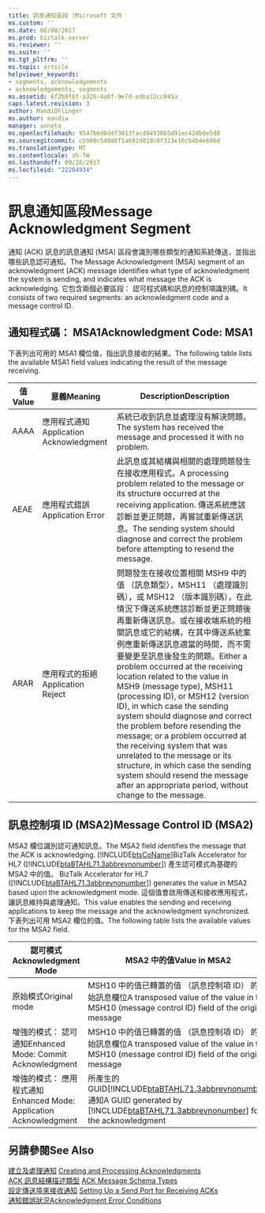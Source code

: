 ```yaml
---
title: 訊息通知區段 |Microsoft 文件
ms.custom: ''
ms.date: 06/08/2017
ms.prod: biztalk-server
ms.reviewer: ''
ms.suite: ''
ms.tgt_pltfrm: ''
ms.topic: article
helpviewer_keywords:
- segments, acknowledgements
- acknowledgements, segments
ms.assetid: 6f2b9f6f-a328-4a0f-9e7d-edba32cc045a
caps.latest.revision: 3
author: MandiOhlinger
ms.author: mandia
manager: anneta
ms.openlocfilehash: 9547b6d8ddf3013facd94930b5d91ec42db0e5d0
ms.sourcegitcommit: cb908c540d8f1a692d01dc8f313e16cb4b4e696d
ms.translationtype: MT
ms.contentlocale: zh-TW
ms.lasthandoff: 09/20/2017
ms.locfileid: "22204934"
---
```

# <a name="message-acknowledgment-segment"></a><span data-ttu-id="04547-102">訊息通知區段</span><span class="sxs-lookup"><span data-stu-id="04547-102">Message Acknowledgment Segment</span></span>
<span data-ttu-id="04547-103">通知 (ACK) 訊息的訊息通知 (MSA) 區段會識別哪些類型的通知系統傳送，並指出哪些訊息認可通知。</span><span class="sxs-lookup"><span data-stu-id="04547-103">The Message Acknowledgment (MSA) segment of an acknowledgment (ACK) message identifies what type of acknowledgment the system is sending, and indicates what message the ACK is acknowledging.</span></span> <span data-ttu-id="04547-104">它包含兩個必要區段： 認可程式碼和訊息的控制項識別碼。</span><span class="sxs-lookup"><span data-stu-id="04547-104">It consists of two required segments: an acknowledgment code and a message control ID.</span></span>  
  
## <a name="acknowledgment-code-msa1"></a><span data-ttu-id="04547-105">通知程式碼： MSA1</span><span class="sxs-lookup"><span data-stu-id="04547-105">Acknowledgment Code: MSA1</span></span>  
 <span data-ttu-id="04547-106">下表列出可用的 MSA1 欄位值，指出訊息接收的結果。</span><span class="sxs-lookup"><span data-stu-id="04547-106">The following table lists the available MSA1 field values indicating the result of the message receiving.</span></span>  
  
|<span data-ttu-id="04547-107">值</span><span class="sxs-lookup"><span data-stu-id="04547-107">Value</span></span>|<span data-ttu-id="04547-108">意義</span><span class="sxs-lookup"><span data-stu-id="04547-108">Meaning</span></span>|<span data-ttu-id="04547-109">Description</span><span class="sxs-lookup"><span data-stu-id="04547-109">Description</span></span>|  
|-----------|-------------|-----------------|  
|<span data-ttu-id="04547-110">AA</span><span class="sxs-lookup"><span data-stu-id="04547-110">AA</span></span>|<span data-ttu-id="04547-111">應用程式通知</span><span class="sxs-lookup"><span data-stu-id="04547-111">Application Acknowledgment</span></span>|<span data-ttu-id="04547-112">系統已收到訊息並處理沒有解決問題。</span><span class="sxs-lookup"><span data-stu-id="04547-112">The system has received the message and processed it with no problem.</span></span>|  
|<span data-ttu-id="04547-113">AE</span><span class="sxs-lookup"><span data-stu-id="04547-113">AE</span></span>|<span data-ttu-id="04547-114">應用程式錯誤</span><span class="sxs-lookup"><span data-stu-id="04547-114">Application Error</span></span>|<span data-ttu-id="04547-115">此訊息或其結構與相關的處理問題發生在接收應用程式。</span><span class="sxs-lookup"><span data-stu-id="04547-115">A processing problem related to the message or its structure occurred at the receiving application.</span></span> <span data-ttu-id="04547-116">傳送系統應該診斷並更正問題，再嘗試重新傳送訊息。</span><span class="sxs-lookup"><span data-stu-id="04547-116">The sending system should diagnose and correct the problem before attempting to resend the message.</span></span>|  
|<span data-ttu-id="04547-117">AR</span><span class="sxs-lookup"><span data-stu-id="04547-117">AR</span></span>|<span data-ttu-id="04547-118">應用程式的拒絕</span><span class="sxs-lookup"><span data-stu-id="04547-118">Application Reject</span></span>|<span data-ttu-id="04547-119">問題發生在接收位置相關 MSH9 中的值 （訊息類型），MSH11 （處理識別碼），或 MSH12 （版本識別碼），在此情況下傳送系統應該診斷並更正問題後再重新傳送訊息。或在接收端系統的相關訊息或它的結構，在其中傳送系統案例應重新傳送訊息適當的時間，而不需要變更至訊息後發生的問題。</span><span class="sxs-lookup"><span data-stu-id="04547-119">Either a problem occurred at the receiving location related to the value in MSH9 (message type), MSH11 (processing ID), or MSH12 (version ID), in which case the sending system should diagnose and correct the problem before resending the message; or a problem occurred at the receiving system that was unrelated to the message or its structure, in which case the sending system should resend the message after an appropriate period, without change to the message.</span></span>|  
  
## <a name="message-control-id-msa2"></a><span data-ttu-id="04547-120">訊息控制項 ID (MSA2)</span><span class="sxs-lookup"><span data-stu-id="04547-120">Message Control ID (MSA2)</span></span>  
 <span data-ttu-id="04547-121">MSA2 欄位識別認可通知訊息。</span><span class="sxs-lookup"><span data-stu-id="04547-121">The MSA2 field identifies the message that the ACK is acknowledging.</span></span> [!INCLUDE[btsCoName](../../includes/btsconame-md.md)]<span data-ttu-id="04547-122">BizTalk Accelerator for HL7 ([!INCLUDE[btaBTAHL71.3abbrevnonumber](../../includes/btabtahl71-3abbrevnonumber-md.md)]) 產生認可模式為基礎的 MSA2 中的值。</span><span class="sxs-lookup"><span data-stu-id="04547-122"> BizTalk Accelerator for HL7 ([!INCLUDE[btaBTAHL71.3abbrevnonumber](../../includes/btabtahl71-3abbrevnonumber-md.md)]) generates the value in MSA2 based upon the acknowledgment mode.</span></span> <span data-ttu-id="04547-123">這個值會啟用傳送和接收應用程式，讓訊息維持與處理通知。</span><span class="sxs-lookup"><span data-stu-id="04547-123">This value enables the sending and receiving applications to keep the message and the acknowledgment synchronized.</span></span> <span data-ttu-id="04547-124">下表列出可用 MSA2 欄位的值。</span><span class="sxs-lookup"><span data-stu-id="04547-124">The following table lists the available values for the MSA2 field.</span></span>  
  
|<span data-ttu-id="04547-125">認可模式</span><span class="sxs-lookup"><span data-stu-id="04547-125">Acknowledgment Mode</span></span>|<span data-ttu-id="04547-126">MSA2 中的值</span><span class="sxs-lookup"><span data-stu-id="04547-126">Value in MSA2</span></span>|  
|-------------------------|-------------------|  
|<span data-ttu-id="04547-127">原始模式</span><span class="sxs-lookup"><span data-stu-id="04547-127">Original mode</span></span>|<span data-ttu-id="04547-128">MSH10 中的值已轉置的值 （訊息控制項 ID） 的原始訊息欄位</span><span class="sxs-lookup"><span data-stu-id="04547-128">A transposed value of the value in the MSH10 (message control ID) field of the original message</span></span>|  
|<span data-ttu-id="04547-129">增強的模式： 認可通知</span><span class="sxs-lookup"><span data-stu-id="04547-129">Enhanced Mode: Commit Acknowledgment</span></span>|<span data-ttu-id="04547-130">MSH10 中的值已轉置的值 （訊息控制項 ID） 的原始訊息欄位</span><span class="sxs-lookup"><span data-stu-id="04547-130">A transposed value of the value in the MSH10 (message control ID) field of the original message</span></span>|  
|<span data-ttu-id="04547-131">增強的模式： 應用程式通知</span><span class="sxs-lookup"><span data-stu-id="04547-131">Enhanced Mode: Application Acknowledgment</span></span>|<span data-ttu-id="04547-132">所產生的 GUID[!INCLUDE[btaBTAHL71.3abbrevnonumber](../../includes/btabtahl71-3abbrevnonumber-md.md)]通知</span><span class="sxs-lookup"><span data-stu-id="04547-132">A GUID generated by [!INCLUDE[btaBTAHL71.3abbrevnonumber](../../includes/btabtahl71-3abbrevnonumber-md.md)] for the acknowledgment</span></span>|  
  
## <a name="see-also"></a><span data-ttu-id="04547-133">另請參閱</span><span class="sxs-lookup"><span data-stu-id="04547-133">See Also</span></span>  
 <span data-ttu-id="04547-134">[建立及處理通知](../../adapters-and-accelerators/accelerator-hl7/creating-and-processing-acknowledgments.md) </span><span class="sxs-lookup"><span data-stu-id="04547-134">[Creating and Processing Acknowledgments](../../adapters-and-accelerators/accelerator-hl7/creating-and-processing-acknowledgments.md) </span></span>  
 <span data-ttu-id="04547-135">[ACK 訊息結構描述類型](../../adapters-and-accelerators/accelerator-hl7/ack-message-schema-types.md) </span><span class="sxs-lookup"><span data-stu-id="04547-135">[ACK Message Schema Types](../../adapters-and-accelerators/accelerator-hl7/ack-message-schema-types.md) </span></span>  
 <span data-ttu-id="04547-136">[設定傳送埠來接收通知](../../adapters-and-accelerators/accelerator-hl7/setting-up-a-send-port-for-receiving-acks.md) </span><span class="sxs-lookup"><span data-stu-id="04547-136">[Setting Up a Send Port for Receiving ACKs](../../adapters-and-accelerators/accelerator-hl7/setting-up-a-send-port-for-receiving-acks.md) </span></span>  
 [<span data-ttu-id="04547-137">通知錯誤狀況</span><span class="sxs-lookup"><span data-stu-id="04547-137">Acknowledgment Error Conditions</span></span>](../../adapters-and-accelerators/accelerator-hl7/acknowledgment-error-conditions.md)